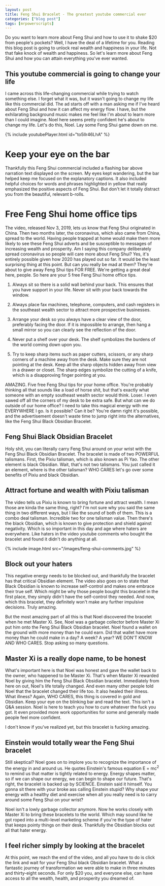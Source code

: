 ```yaml
---
layout: post
title: Feng Shui Bracelet - The greatest youtube commercial ever
categories: ["blog post"]
tags: [mrpowerscripts]
---
```


Do you want to learn more about Feng Shui and how to use it to shake $20 from people's pockets? Well, I have the deal of a lifetime for you. Reading this blog post is going to unlock real wealth and happiness in your life. Not that fake knock of wealth and happiness. So let's learn more about Feng Shui and how you can attain everything you've ever wanted.

## This youtube commercial is going to change your life

I came across this life-changing commercial while trying to watch something else. I forget what it was, but it wasn't going to change my life like this commercial did. The ad starts off with a man asking me if I've heard about Feng Shui and how it can affect my energy flow. I have, but the exhilarating background music makes me feel like I'm about to learn more than I could imagine. Noel here seems pretty confident he's about to change my life. Let's do this, Noel. Lay some Feng Shui game down on me.

{% include youtubePlayer.html id="to5llr46LhA" %}

# Keep your eye on the bar

Thankfully this Feng Shui commercial included a flashing bar above narration text displayed on the screen. My eyes kept wandering, but the bar helped keep me focused on the explanatory captions. It also included helpful choices for words and phrases highlighted in yellow that really emphasized the positive aspects of Feng Shui. But don't let it totally distract you from the beautiful, relevant b-rolls.

# Free Feng Shui home office tips

The video, released Nov 3, 2019, lets us know that Feng Shui originated in China. Then two months later, the coronavirus, which also came from China, spread to the world. Having people trapped at home would make them more likely to see these Feng Shui adverts and be susceptible to messages of increasing wealth and prosperity. Am I saying this company deliberately spread coronavirus so people will care more about Feng Shui? Yes, it's entirely possible given how 2020 has played out so far. It would be the least surprising thing at this point. But can you really be mad at them? They're about to give away Feng Shui tips FOR FREE. We're getting a great deal here, people. So here are your 5 free Feng Shui home office tips.

1. Always sit so there is a solid wall behind your back. This ensures that you have support in your life. Never sit with your back towards the window.

1. Always place fax machines, telephone, computers, and cash registers in the southeast wealth sector to attract more prospective businesses.

1. Arrange your desk so you always have a clear view of the door, preferably facing the door. If it is impossible to arrange, then hang a small mirror so you can clearly see the reflection of the door.

1. Never put a shelf over your desk. The shelf symbolizes the burdens of the world coming down upon you.

1. Try to keep sharp items such as paper cutters, scissors, or any sharp corners of a machine away from the desk. Make sure they are not pointing at the desk. Keep all the sharp objects hidden away from view in a drawer or closet. The sharp edges symbolize the cutting of a knife, which is a disapproving finger pointing at you.

AMAZING. Five free Feng Shui tips for your home office. You're probably thinking all that sounds like a load of horse shit, but that's exactly what someone with an empty southeast wealth sector would think. Loser. I even sawed off all the corners of my desk to be extra safe. But what can we do outside of our home office? I need to take this magical energy with me EVERYWHERE I go. Is it possible? Can it be? You're damn right it's possible, and the advertisement doesn't waste time to jump right into the alternatives, like the Feng Shui Black Obsidian Bracelet.

## Feng Shui Black Obsidian Bracelet

Holy shit, you can literally carry Feng Shui around on your wrist with the Feng Shui Black Obsidian Bracelet. The bracelet is made of two POWERFUL talismans. First, the Pixiu talisman, which is also known as Pi Yao. The other element is black Obsidian. Wait, that's not two talismans. You just called it an element, where is the other talisman? WHO CARES let's go over some benefits of Pixiu and black Obsidian.

## Attract fortune and wealth with Pixiu talisman

The video tells us Pixiu is known to bring fortune and attract wealth. I mean those are kinda the same thing, right? I'm not sure why you said the same thing in two different ways, but I like the sound of both of them. This is a combo deal talisman. Incredible two for one talisman value. Then there's the black Obsidian, which is known to give protection and shield against negativity. Which is so important in this day and age where haters are everywhere. Like haters in the video youtube comments who bought the bracelet and found it didn't do anything at all.

{% include image.html src="/images/feng-shui-comments.jpg" %}

## Block out your haters

This negative energy needs to be blocked out, and thankfully the bracelet has that critical Obsidian element. The video also goes on to state that Black Obsidian is known to increase self-control and makes one embrace their true self. Which might be why those people bought this bracelet in the first place, they simply didn't have the self-control they needed. And now, which this bracelet, they definitely won't make any further impulsive decisions. Truly amazing.

But the most amazing part of all this is that Noel discovered the bracelet when he met Master Xi. See, Noel was a garbage collector before Master Xi put him onto the Feng Shui Black Obsidian bracelet. Noel found a wallet on the ground with more money than he could earn. Did that wallet have more money than he could make in a day? A week? A year? WE DON'T KNOW AND WHO CARES. Stop asking so many questions. 

## Master Xi is a really dope name, to be honest

What's important here is that Noel was honest and gave the wallet back to the owner, who happened to be Master Xi. That's when Master Xi rewarded Noel by giving him the Feng Shui Black Obsidian bracelet. Immediately from here on out, Noel's life totally changed. And even many other people told Noel that the bracelet changed their life too. It also healed their illness. What illness? Again, WHO CARES, this thing is covered in gold and Obsidian. Keep your eye on the blinking bar and read the text. This isn't a Q&A session. Noel is here to teach you how to cure whatever the fuck you got. It even provided more work opportunities for some and generally made people feel more confident. 

I don't know if you've realized yet, but this bracelet is fucking amazing.

## Einstein would totally wear the Feng Shui bracelet

Still skeptical? Noel goes on to implore you to recognize the importance of the energy in and around us. He quotes Einstein's famous equation E = mc<sup>2</sup> to remind us that matter is tightly related to energy. Energy shapes matter, so if we can shape our energy, we can begin to shape our future. That's right, the bracelet is backed up by SCIENCE. Einstein said it himself. You gonna sit there with your broke ass calling Einstein stupid? Why shape your energy with a healthy diet and exercise when all you really need is to carry around some Feng Shui on your wrist? 

Noel isn't a lowly garbage collector anymore. Now he works closely with Master Xi to bring these bracelets to the world. Which may sound like he got roped into a multi-level marketing scheme if you're the type of hater that keeps pointy things on their desk. Thankfully the Obsidian blocks out all that hater energy.

## I feel richer simply by looking at the bracelet

At this point, we reach the end of the video, and all you have to do is click the link and wait for your Feng Shui black Obsidian bracelet. What a fantastic journey of transformation we were able to make in three minutes and thirty-eight seconds. For only $20 you, and everyone else, can have access to all the wealth, health, and prosperity you dreamed of.
